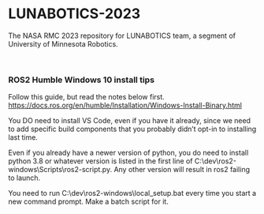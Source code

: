 # LUNABOTICS-2023
The NASA RMC 2023 repository for LUNABOTICS team, a segment of University of Minnesota Robotics.

<br>

### ROS2 Humble Windows 10 install tips

Follow this guide, but read the notes below first.
https://docs.ros.org/en/humble/Installation/Windows-Install-Binary.html

You DO need to install VS Code, even if you have it already, since we need to add specific build components that you probably didn’t opt-in to installing last time.

Even if you already have a newer version of python, you do need to install python 3.8 or whatever version is listed in the first line of C:\dev\ros2-windows\Scripts\ros2-script.py. Any other version will result in ros2 failing to launch.

You need to run C:\dev\ros2-windows\local_setup.bat every time you start a new command prompt. Make a batch script for it.

